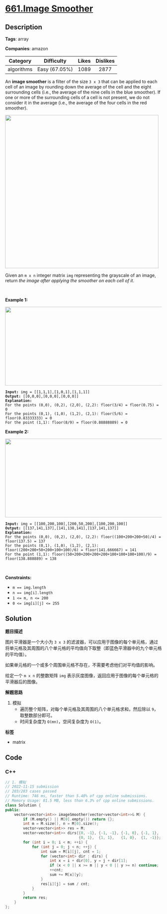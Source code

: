 # [661.Image Smoother](https://leetcode.com/problems/image-smoother/description/)

## Description

**Tags**: array

**Companies**: amazon

|  Category  |  Difficulty   | Likes | Dislikes |
| :--------: | :-----------: | :---: | :------: |
| algorithms | Easy (67.05%) | 1089  |   2877   |

<p>An <strong>image smoother</strong> is a filter of the size <code>3 x 3</code> that can be applied to each cell of an image by rounding down the average of the cell and the eight surrounding cells (i.e., the average of the nine cells in the blue smoother). If one or more of the surrounding cells of a cell is not present, we do not consider it in the average (i.e., the average of the four cells in the red smoother).</p>
<img alt="" src="https://assets.leetcode.com/uploads/2021/05/03/smoother-grid.jpg" style="width: 493px; height: 493px;" />
<p>Given an <code>m x n</code> integer matrix <code>img</code> representing the grayscale of an image, return <em>the image after applying the smoother on each cell of it</em>.</p>
<p>&nbsp;</p>
<p><strong class="example">Example 1:</strong></p>
<img alt="" src="https://assets.leetcode.com/uploads/2021/05/03/smooth-grid.jpg" style="width: 613px; height: 253px;" />
<pre><code><strong>Input:</strong> img = [[1,1,1],[1,0,1],[1,1,1]]
<strong>Output:</strong> [[0,0,0],[0,0,0],[0,0,0]]
<strong>Explanation:</strong>
For the points (0,0), (0,2), (2,0), (2,2): floor(3/4) = floor(0.75) = 0
For the points (0,1), (1,0), (1,2), (2,1): floor(5/6) = floor(0.83333333) = 0
For the point (1,1): floor(8/9) = floor(0.88888889) = 0</code></pre>
<p><strong class="example">Example 2:</strong></p>
<img alt="" src="https://assets.leetcode.com/uploads/2021/05/03/smooth2-grid.jpg" style="width: 613px; height: 253px;" />
<pre><code><strong>Input:</strong> img = [[100,200,100],[200,50,200],[100,200,100]]
<strong>Output:</strong> [[137,141,137],[141,138,141],[137,141,137]]
<strong>Explanation:</strong>
For the points (0,0), (0,2), (2,0), (2,2): floor((100+200+200+50)/4) = floor(137.5) = 137
For the points (0,1), (1,0), (1,2), (2,1): floor((200+200+50+200+100+100)/6) = floor(141.666667) = 141
For the point (1,1): floor((50+200+200+200+200+100+100+100+100)/9) = floor(138.888889) = 138</code></pre>
<p>&nbsp;</p>
<p><strong>Constraints:</strong></p>
<ul>
  <li><code>m == img.length</code></li>
  <li><code>n == img[i].length</code></li>
  <li><code>1 &lt;= m, n &lt;= 200</code></li>
  <li><code>0 &lt;= img[i][j] &lt;= 255</code></li>
</ul>

## Solution

**题目描述**

图片平滑器是一个大小为 `3 x 3` 的滤波器，可以应用于图像的每个单元格，通过将单元格及其周围的八个单元格的平均值向下取整（即蓝色平滑器中的九个单元格的平均值）。

如果单元格的一个或多个周围单元格不存在，不需要考虑他们对平均值的影响。

给定一个 `m x n` 的整数矩阵 `img` 表示灰度图像，返回应用于图像的每个单元格的平滑器后的图像。

**解题思路**

1. 模拟
   - 遍历整个矩阵，对每个单元格及其周围的八个单元格求和，然后除以 `9`，取整数部分即可。
   - 时间复杂度为 `O(mn)`，空间复杂度为 `O(1)`。

**标签**

- matrix

<!-- code start -->
## Code

### C++

```cpp
// 1. 模拟
// 2022-11-15 submission
// 203/203 cases passed
// Runtime: 746 ms, faster than 5.48% of cpp online submissions.
// Memory Usage: 81.5 MB, less than 6.3% of cpp online submissions.
class Solution {
public:
    vector<vector<int>> imageSmoother(vector<vector<int>>& M) {
        if (M.empty() || M[0].empty()) return {};
        int m = M.size(), n = M[0].size();
        vector<vector<int>> res = M;
        vector<vector<int>> dirs{{0, -1}, {-1, -1}, {-1, 0}, {-1, 1},
                                 {0, 1},  {1, 1},   {1, 0},  {1, -1}};
        for (int i = 0; i < m; ++i) {
            for (int j = 0; j < n; ++j) {
                int sum = M[i][j], cnt = 1;
                for (vector<int> dir : dirs) {
                    int x = i + dir[0], y = j + dir[1];
                    if (x < 0 || x >= m || y < 0 || y >= n) continue;
                    ++cnt;
                    sum += M[x][y];
                }
                res[i][j] = sum / cnt;
            }
        }
        return res;
    }
};
```

<!-- code end -->
